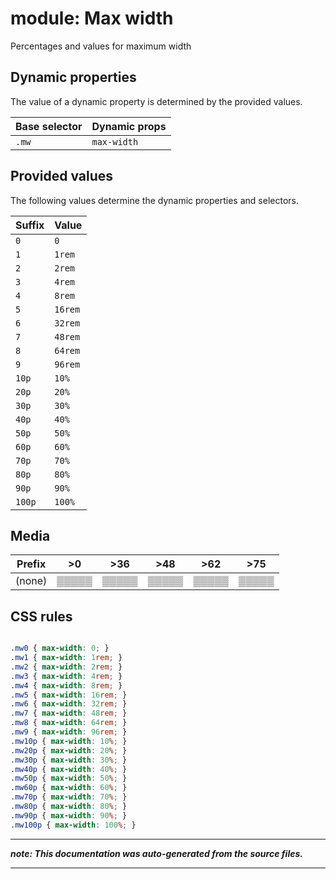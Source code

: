 # module: Max width

Percentages and values for maximum width








## Dynamic properties
The value of a dynamic property is determined by the provided values.

| Base selector | Dynamic props |
| ------------- | ------------- |
| `.mw` |`max-width`|





## Provided values
The following values determine the dynamic properties and selectors.

Suffix  | Value
--------- | ---------
`0` | `0`
`1` | `1rem`
`2` | `2rem`
`3` | `4rem`
`4` | `8rem`
`5` | `16rem`
`6` | `32rem`
`7` | `48rem`
`8` | `64rem`
`9` | `96rem`
`10p` | `10%`
`20p` | `20%`
`30p` | `30%`
`40p` | `40%`
`50p` | `50%`
`60p` | `60%`
`70p` | `70%`
`80p` | `80%`
`90p` | `90%`
`100p` | `100%`




## Media





| Prefix  |  >0 |  >36 |  >48 |  >62 |  >75 | 
| :------:  |  :---------: |  :---------: |  :---------: |  :---------: |  :---------: | 
|  (none)  |▒▒▒▒▒|▒▒▒▒▒|▒▒▒▒▒|▒▒▒▒▒|▒▒▒▒▒|






## CSS rules
```css

.mw0 { max-width: 0; }
.mw1 { max-width: 1rem; }
.mw2 { max-width: 2rem; }
.mw3 { max-width: 4rem; }
.mw4 { max-width: 8rem; }
.mw5 { max-width: 16rem; }
.mw6 { max-width: 32rem; }
.mw7 { max-width: 48rem; }
.mw8 { max-width: 64rem; }
.mw9 { max-width: 96rem; }
.mw10p { max-width: 10%; }
.mw20p { max-width: 20%; }
.mw30p { max-width: 30%; }
.mw40p { max-width: 40%; }
.mw50p { max-width: 50%; }
.mw60p { max-width: 60%; }
.mw70p { max-width: 70%; }
.mw80p { max-width: 80%; }
.mw90p { max-width: 90%; }
.mw100p { max-width: 100%; }

```

- - - - -
_**note: This documentation was auto-generated from the source files.**_
- - - - -